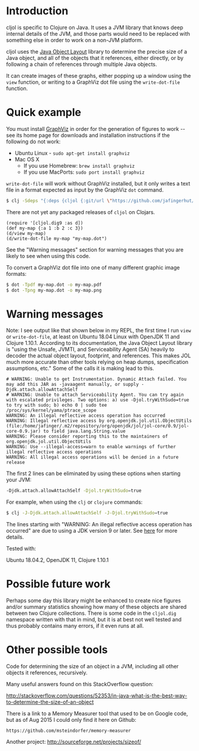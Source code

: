 # Introduction

cljol is specific to Clojure on Java.  It uses a JVM library that
knows deep internal details of the JVM, and those parts would need to
be replaced with something else in order to work on a non-JVM
platform.

cljol uses the [Java Object
Layout](https://openjdk.java.net/projects/code-tools/jol) library to
determine the precise size of a Java object, and all of the objects
that it references, either directly, or by following a chain of
references through multiple Java objects.

It can create images of these graphs, either popping up a window using
the `view` function, or writing to a GraphViz dot file using the
`write-dot-file` function.

# Quick example

You must install [GraphViz](http://www.graphviz.org) in order for the
generation of figures to work -- see its home page for downloads and
installation instructions if the following do not work:

* Ubuntu Linux - `sudo apt-get install graphviz`
* Mac OS X
  * If you use Homebrew: `brew install graphviz`
  * If you use MacPorts: `sudo port install graphviz`

`write-dot-file` will work without GraphViz installed, but it only
writes a text file in a format expected as input by the GraphViz `dot`
command.

```bash
$ clj -Sdeps "{:deps {cljol {:git/url \"https://github.com/jafingerhut/cljol\" :sha \"f681a78cde715d66baf21402d89e40d2b91f9cc1\"}}}"
```

There are not yet any packaged releases of `cljol` on Clojars.

```
(require '[cljol.dig9 :as d])
(def my-map {:a 1 :b 2 :c 3})
(d/view my-map)
(d/write-dot-file my-map "my-map.dot")
```

See the "Warning messages" section for warning messages that you are
likely to see when using this code.

To convert a GraphViz dot file into one of many different graphic
image formats:

```bash
$ dot -Tpdf my-map.dot -o my-map.pdf
$ dot -Tpng my-map.dot -o my-map.png
```

# Warning messages

Note: I see output like that shown below in my REPL, the first time I
run `view` or `write-dot-file`, at least on Ubuntu 18.04 Linux with
OpenJDK 11 and Clojure 1.10.1.  According to its documentation, the
Java Object Layout library is "using the Unsafe, JVMTI, and
Serviceability Agent (SA) heavily to decoder the actual object layout,
footprint, and references.  This makes JOL much more accurate than
other tools relying on heap dumps, specification assumptions, etc."
Some of the calls it is making lead to this.

```
# WARNING: Unable to get Instrumentation. Dynamic Attach failed. You may add this JAR as -javaagent manually, or supply -Djdk.attach.allowAttachSelf
# WARNING: Unable to attach Serviceability Agent. You can try again with escalated privileges. Two options: a) use -Djol.tryWithSudo=true to try with sudo; b) echo 0 | sudo tee /proc/sys/kernel/yama/ptrace_scope
WARNING: An illegal reflective access operation has occurred
WARNING: Illegal reflective access by org.openjdk.jol.util.ObjectUtils (file:/home/jafinger/.m2/repository/org/openjdk/jol/jol-core/0.9/jol-core-0.9.jar) to field java.lang.String.value
WARNING: Please consider reporting this to the maintainers of org.openjdk.jol.util.ObjectUtils
WARNING: Use --illegal-access=warn to enable warnings of further illegal reflective access operations
WARNING: All illegal access operations will be denied in a future release
```

The first 2 lines can be eliminated by using these options when
starting your JVM:

```bash
-Djdk.attach.allowAttachSelf -Djol.tryWithSudo=true
```

For example, when using the `clj` or `clojure` commands:

```bash
$ clj -J-Djdk.attach.allowAttachSelf -J-Djol.tryWithSudo=true
```

The lines starting with "WARNING: An illegal reflective access
operation has occurred" are due to using a JDK version 9 or later.
See [here](https://clojure.org/guides/faq#illegal_access) for more
details.

Tested with:

Ubuntu 18.04.2, OpenJDK 11, Clojure 1.10.1


# Possible future work

Perhaps some day this library might be enhanced to create nice figures
and/or summary statistics showing how many of these objects are shared
between two Clojure collections.  There is some code in the
`cljol.dig` namespace written with that in mind, but it is at best not
well tested and thus probably contains many errors, if it even runs at
all.


# Other possible tools

Code for determining the size of an object in a JVM, including all
other objects it references, recursively.

Many useful answers found on this StackOverflow question:

http://stackoverflow.com/questions/52353/in-java-what-is-the-best-way-to-determine-the-size-of-an-object

There is a link to a Memory Measurer tool that used to be on Google
code, but as of Aug 2015 I could only find it here on Github:

    https://github.com/msteindorfer/memory-measurer

Another project: http://sourceforge.net/projects/sizeof/
